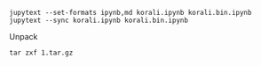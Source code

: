 ```
jupytext --set-formats ipynb,md korali.ipynb korali.bin.ipynb
jupytext --sync korali.ipynb korali.bin.ipynb
```

Unpack
```
tar zxf 1.tar.gz
```
